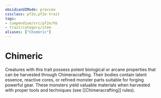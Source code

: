 ```yaml
---
obsidianUIMode: preview
cssclass: pf2e,pf2e-trait
tags:
- compendium/src/pf2e/hb
- trait/category/item
aliases: ["Chimeric"]
---
```


# Chimeric

Creatures with this trait possess potent biological or arcane properties that can be harvested through Chimeracrafting. Their bodies contain latent essence, reactive cores, or refined monster parts suitable for forging powerful gear. These monsters yield valuable materials when harvested with proper tools and techniques (see [[Chimeracrafting]] rules).